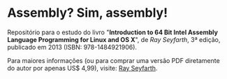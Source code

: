 # Assembly? Sim, assembly!

Repositório para o estudo do livro "**Introduction to 64 Bit Intel Assembly
Language Programming for Linux and OS X**", de _Ray Seyfarth_, 3ª edição,
publicado em 2013 (ISBN: 978-1484921906).

Para maiores informações (ou para comprar uma versão PDF diretamente do autor
por apenas US$ 4,99), visite: [Ray Seyfarth](https://www.rayseyfarth.com/).
